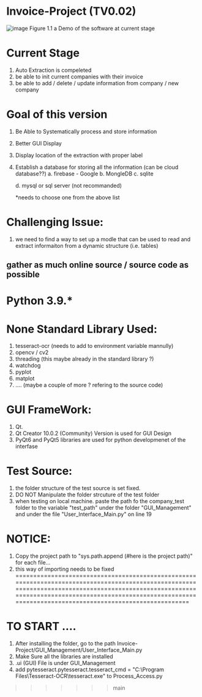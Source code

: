 # Invoice-Project (TV0.02)
![image](https://github.com/weiz0123/Invoice-Project/assets/76544381/bff389cf-366d-430a-bcdc-0528faa53678)
Figure 1.1 a Demo of the software at current stage


# Current Stage
1. Auto Extraction is compeleted
2. be able to init current companies with their invoice
3. be able to add / delete / update information from company / new company

   
# Goal of this version
1. Be Able to Systematically process and store information
2. Better GUI Display
3. Display location of the extraction with proper label
4. Establish a database for storing all the information (can be cloud database??)
   a. firebase - Google
   b. MongleDB
   c. sqlite

   d. mysql or sql server (not recommanded)

   *needs to choose one from the above list
# Challenging Issue:
1. we need to find a way to set up a modle that can be used to read and extract informaiton
   from a dynamic structure (i.e. tables)

## gather as much online source / source code as possible


# Python 3.9.*
# None Standard Library Used:
1. tesseract-ocr (needs to add to environment variable mannully)
2. opencv / cv2
3. threading (this maybe already in the standard library ?)
4. watchdog
5. pyplot
6. matplot
7. .... (maybe a couple of more ? refering to the source code)

# GUI FrameWork:
1. Qt.
2. Qt Creator 10.0.2 (Community) Version is used for GUI Design
3. PyQt6 and PyQt5 libraries are used for python developmenet of the interfase

# Test Source:
1. the folder structure of the test source is set fixed.
2. DO NOT Manipulate the folder strcuture of the test folder
3. when testing on local machine. paste the path fo the company_test folder to the variable "test_path"
   under the folder "GUI_Management" and under the file "User_Interface_Main.py" on line 19

# NOTICE:
1. Copy the project path to "sys.path.append (#here is the project path)" for each file...
2. this way of importing needs to be fixed
=============================================================================================================================================================================================================================================================
# TO START ....
1. After installing the folder, go to the path Invoice-Project/GUI_Management/User_Interface_Main.py
2. Make Sure all the libraries are installed
3. .ui (GUI) File is under GUI_Management
4. add pytesseract.pytesseract.tesseract_cmd = "C:\\Program Files\\Tesseract-OCR\\tesseract.exe" to Process_Access.py
   

>>>>>>> main
